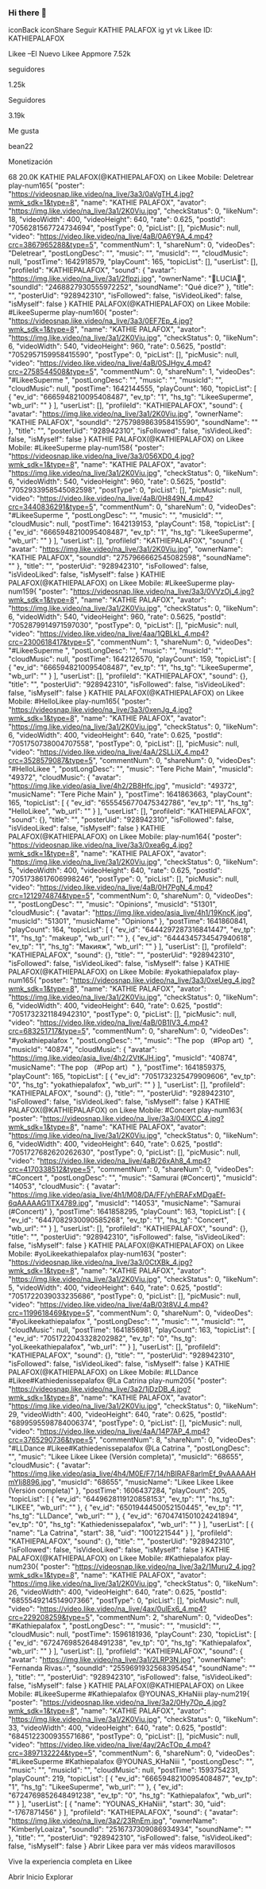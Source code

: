 ### Hi there 👋

<!--
**kathiedenissepalafox/kathiedenissepalafox** is a ✨ _special_ ✨ repository because its `README.md` (this file) appears on your GitHub profile.

Here are some ideas to get you started:

- 🔭 I’m currently working on ...
- 🌱 I’m currently learning ...
- 👯 I’m looking to collaborate on ...
- 🤔 I’m looking for help with ...
- 💬 Ask me about ...
- 📫 How to reach me: ...
- 😄 Pronouns: ...
- ⚡ Fun fact: ...
-->
iconBack
iconShare
Seguir
KATHIE PALAFOX
ig
yt
vk
Likee ID: KATHIEPALAFOX

Likee –El Nuevo Likee Appmore
7.52k

seguidores

 
1.25k

Seguidores

 
3.19k

Me gusta

 
bean22

Monetización

68
20.0K
KATHIE  PALAFOX(@KATHIEPALAFOX) on Likee Mobile: Deletrear play-num165{ "poster": "https://videosnap.like.video/na_live/3a3/0aVgTH_4.jpg?wmk_sdk=1&type=8", "name": "KATHIE PALAFOX", "avator": "https://img.like.video/na_live/3a1/2K0Viu.jpg", "checkStatus": 0, "likeNum": 18, "videoWidth": 400, "videoHeight": 640, "rate": 0.625, "postId": "7056281567724734694", "postType": 0, "picList": [], "picMusic": null, "video": "https://video.like.video/na_live/4aB/0A6Y9A_4.mp4?crc=3867965288&type=5", "commentNum": 1, "shareNum": 0, "videoDes": "Deletrear", "postLongDesc": "", "music": "", "musicId": "", "cloudMusic": null, "postTime": 1642918579, "playCount": 165, "topicList": [], "userList": [], "profileId": "KATHIEPALAFOX", "sound": { "avatar": "https://img.like.video/na_live/3a1/2flpzj.jpg", "ownerName": "👑LUCIA👑", "soundId": "2468827930555972252", "soundName": "Qué dice?" }, "title": "", "posterUid": "928942310", "isFollowed": false, "isVideoLiked": false, "isMyself": false }
KATHIE  PALAFOX(@KATHIEPALAFOX) on Likee Mobile: #LikeeSuperme  play-num160{ "poster": "https://videosnap.like.video/na_live/3a3/0EF7Ep_4.jpg?wmk_sdk=1&type=8", "name": "KATHIE PALAFOX", "avator": "https://img.like.video/na_live/3a1/2K0Viu.jpg", "checkStatus": 0, "likeNum": 6, "videoWidth": 540, "videoHeight": 960, "rate": 0.5625, "postId": "7052957159958415590", "postType": 0, "picList": [], "picMusic": null, "video": "https://video.like.video/na_live/4aB/0SJHgv_4.mp4?crc=2758544508&type=5", "commentNum": 0, "shareNum": 1, "videoDes": "#LikeeSuperme ", "postLongDesc": "", "music": "", "musicId": "", "cloudMusic": null, "postTime": 1642144555, "playCount": 160, "topicList": [ { "ev_id": "6665948210095408487", "ev_tp": "1", "hs_tg": "LikeeSuperme", "wb_url": "" } ], "userList": [], "profileId": "KATHIEPALAFOX", "sound": { "avatar": "https://img.like.video/na_live/3a1/2K0Viu.jpg", "ownerName": "KATHIE PALAFOX", "soundId": "2757989863958415590", "soundName": "" }, "title": "", "posterUid": "928942310", "isFollowed": false, "isVideoLiked": false, "isMyself": false }
KATHIE  PALAFOX(@KATHIEPALAFOX) on Likee Mobile: #LikeeSuperme  play-num158{ "poster": "https://videosnap.like.video/na_live/3a3/056XD0_4.jpg?wmk_sdk=1&type=8", "name": "KATHIE PALAFOX", "avator": "https://img.like.video/na_live/3a1/2K0Viu.jpg", "checkStatus": 0, "likeNum": 6, "videoWidth": 540, "videoHeight": 960, "rate": 0.5625, "postId": "7052933958545082598", "postType": 0, "picList": [], "picMusic": null, "video": "https://video.like.video/na_live/4aB/0H849N_4.mp4?crc=3440836291&type=5", "commentNum": 0, "shareNum": 0, "videoDes": "#LikeeSuperme ", "postLongDesc": "", "music": "", "musicId": "", "cloudMusic": null, "postTime": 1642139153, "playCount": 158, "topicList": [ { "ev_id": "6665948210095408487", "ev_tp": "1", "hs_tg": "LikeeSuperme", "wb_url": "" } ], "userList": [], "profileId": "KATHIEPALAFOX", "sound": { "avatar": "https://img.like.video/na_live/3a1/2K0Viu.jpg", "ownerName": "KATHIE PALAFOX", "soundId": "2757966662545082598", "soundName": "" }, "title": "", "posterUid": "928942310", "isFollowed": false, "isVideoLiked": false, "isMyself": false }
KATHIE  PALAFOX(@KATHIEPALAFOX) on Likee Mobile: #LikeeSuperme  play-num159{ "poster": "https://videosnap.like.video/na_live/3a3/0VVzOj_4.jpg?wmk_sdk=1&type=8", "name": "KATHIE PALAFOX", "avator": "https://img.like.video/na_live/3a1/2K0Viu.jpg", "checkStatus": 0, "likeNum": 6, "videoWidth": 540, "videoHeight": 960, "rate": 0.5625, "postId": "7052879914971597030", "postType": 0, "picList": [], "picMusic": null, "video": "https://video.like.video/na_live/4aa/1QBLkL_4.mp4?crc=2300618417&type=5", "commentNum": 1, "shareNum": 0, "videoDes": "#LikeeSuperme ", "postLongDesc": "", "music": "", "musicId": "", "cloudMusic": null, "postTime": 1642126570, "playCount": 159, "topicList": [ { "ev_id": "6665948210095408487", "ev_tp": "1", "hs_tg": "LikeeSuperme", "wb_url": "" } ], "userList": [], "profileId": "KATHIEPALAFOX", "sound": {}, "title": "", "posterUid": "928942310", "isFollowed": false, "isVideoLiked": false, "isMyself": false }
KATHIE  PALAFOX(@KATHIEPALAFOX) on Likee Mobile: #HelloLikee  play-num165{ "poster": "https://videosnap.like.video/na_live/3a3/0xenJg_4.jpg?wmk_sdk=1&type=8", "name": "KATHIE PALAFOX", "avator": "https://img.like.video/na_live/3a1/2K0Viu.jpg", "checkStatus": 0, "likeNum": 6, "videoWidth": 400, "videoHeight": 640, "rate": 0.625, "postId": "7051750738004707558", "postType": 0, "picList": [], "picMusic": null, "video": "https://video.like.video/na_live/4aA/2SLLiX_4.mp4?crc=3528579087&type=5", "commentNum": 0, "shareNum": 0, "videoDes": "#HelloLikee ", "postLongDesc": "", "music": "Tere Piche Main", "musicId": "49372", "cloudMusic": { "avatar": "https://img.like.video/asia_live/4h2/2B8Hfc.jpg", "musicId": "49372", "musicName": "Tere Piche Main" }, "postTime": 1641863663, "playCount": 165, "topicList": [ { "ev_id": "6555456770475342786", "ev_tp": "1", "hs_tg": "HelloLikee", "wb_url": "" } ], "userList": [], "profileId": "KATHIEPALAFOX", "sound": {}, "title": "", "posterUid": "928942310", "isFollowed": false, "isVideoLiked": false, "isMyself": false }
KATHIE  PALAFOX(@KATHIEPALAFOX) on Likee Mobile:  play-num164{ "poster": "https://videosnap.like.video/na_live/3a3/0xea6g_4.jpg?wmk_sdk=1&type=8", "name": "KATHIE PALAFOX", "avator": "https://img.like.video/na_live/3a1/2K0Viu.jpg", "checkStatus": 0, "likeNum": 5, "videoWidth": 400, "videoHeight": 640, "rate": 0.625, "postId": "7051738617606998246", "postType": 0, "picList": [], "picMusic": null, "video": "https://video.like.video/na_live/4aB/0H7PgN_4.mp4?crc=1212974874&type=5", "commentNum": 0, "shareNum": 0, "videoDes": "", "postLongDesc": "", "music": "Opinions", "musicId": "51301", "cloudMusic": { "avatar": "https://img.like.video/asia_live/4h1/19KncK.jpg", "musicId": "51301", "musicName": "Opinions" }, "postTime": 1641860841, "playCount": 164, "topicList": [ { "ev_id": "6444297287316841447", "ev_tp": "1", "hs_tg": "makeup", "wb_url": "" }, { "ev_id": "6444345734547940618", "ev_tp": "1", "hs_tg": "Макияж", "wb_url": "" } ], "userList": [], "profileId": "KATHIEPALAFOX", "sound": {}, "title": "", "posterUid": "928942310", "isFollowed": false, "isVideoLiked": false, "isMyself": false }
KATHIE  PALAFOX(@KATHIEPALAFOX) on Likee Mobile: #yokathiepalafox  play-num165{ "poster": "https://videosnap.like.video/na_live/3a3/0xeUeg_4.jpg?wmk_sdk=1&type=8", "name": "KATHIE PALAFOX", "avator": "https://img.like.video/na_live/3a1/2K0Viu.jpg", "checkStatus": 0, "likeNum": 6, "videoWidth": 400, "videoHeight": 640, "rate": 0.625, "postId": "7051732321184942310", "postType": 0, "picList": [], "picMusic": null, "video": "https://video.like.video/na_live/4aB/0B1IV3_4.mp4?crc=683251717&type=5", "commentNum": 0, "shareNum": 0, "videoDes": "#yokathiepalafox ", "postLongDesc": "", "music": "The pop （#Pop art）", "musicId": "40874", "cloudMusic": { "avatar": "https://img.like.video/asia_live/4h2/2VtKJH.jpg", "musicId": "40874", "musicName": "The pop （#Pop art）" }, "postTime": 1641859375, "playCount": 165, "topicList": [ { "ev_id": "7051732325479909606", "ev_tp": "0", "hs_tg": "yokathiepalafox", "wb_url": "" } ], "userList": [], "profileId": "KATHIEPALAFOX", "sound": {}, "title": "", "posterUid": "928942310", "isFollowed": false, "isVideoLiked": false, "isMyself": false }
KATHIE  PALAFOX(@KATHIEPALAFOX) on Likee Mobile: #Concert  play-num163{ "poster": "https://videosnap.like.video/na_live/3a3/04lXCC_4.jpg?wmk_sdk=1&type=8", "name": "KATHIE PALAFOX", "avator": "https://img.like.video/na_live/3a1/2K0Viu.jpg", "checkStatus": 0, "likeNum": 6, "videoWidth": 400, "videoHeight": 640, "rate": 0.625, "postId": "7051727682620262630", "postType": 0, "picList": [], "picMusic": null, "video": "https://video.like.video/na_live/4aB/26xAh8_4.mp4?crc=4170338512&type=5", "commentNum": 0, "shareNum": 0, "videoDes": "#Concert ", "postLongDesc": "", "music": "Samurai (#Concert)", "musicId": "14053", "cloudMusic": { "avatar": "https://img.like.video/asia_live/4h1/M08/DA/FF/yhERAFxMDgaEf-6qAAAAAG1lTX4789.jpg", "musicId": "14053", "musicName": "Samurai (#Concert)" }, "postTime": 1641858295, "playCount": 163, "topicList": [ { "ev_id": "6447082930090585268", "ev_tp": "1", "hs_tg": "Concert", "wb_url": "" } ], "userList": [], "profileId": "KATHIEPALAFOX", "sound": {}, "title": "", "posterUid": "928942310", "isFollowed": false, "isVideoLiked": false, "isMyself": false }
KATHIE  PALAFOX(@KATHIEPALAFOX) on Likee Mobile: #yoLikeekathiepalafox  play-num163{ "poster": "https://videosnap.like.video/na_live/3a3/0CtXBk_4.jpg?wmk_sdk=1&type=8", "name": "KATHIE PALAFOX", "avator": "https://img.like.video/na_live/3a1/2K0Viu.jpg", "checkStatus": 0, "likeNum": 5, "videoWidth": 400, "videoHeight": 640, "rate": 0.625, "postId": "7051722039033235686", "postType": 0, "picList": [], "picMusic": null, "video": "https://video.like.video/na_live/4aB/03t8VJ_4.mp4?crc=1199618469&type=5", "commentNum": 0, "shareNum": 0, "videoDes": "#yoLikeekathiepalafox ", "postLongDesc": "", "music": "", "musicId": "", "cloudMusic": null, "postTime": 1641856981, "playCount": 163, "topicList": [ { "ev_id": "7051722043328202982", "ev_tp": "0", "hs_tg": "yoLikeekathiepalafox", "wb_url": "" } ], "userList": [], "profileId": "KATHIEPALAFOX", "sound": {}, "title": "", "posterUid": "928942310", "isFollowed": false, "isVideoLiked": false, "isMyself": false }
KATHIE  PALAFOX(@KATHIEPALAFOX) on Likee Mobile: #LLDance #Likee#Kathiedenissepalafox @La Catrina  play-num205{ "poster": "https://videosnap.like.video/na_live/3a2/1jDzDB_4.jpg?wmk_sdk=1&type=8", "name": "KATHIE PALAFOX", "avator": "https://img.like.video/na_live/3a1/2K0Viu.jpg", "checkStatus": 0, "likeNum": 29, "videoWidth": 400, "videoHeight": 640, "rate": 0.625, "postId": "6899595598784006374", "postType": 0, "picList": [], "picMusic": null, "video": "https://video.like.video/na_live/4aA/14P7AP_4.mp4?crc=3765290736&type=5", "commentNum": 8, "shareNum": 0, "videoDes": "#LLDance #Likee#Kathiedenissepalafox @La Catrina ", "postLongDesc": "", "music": "Likee Likee Likee (Versión completa)", "musicId": "68655", "cloudMusic": { "avatar": "https://img.like.video/asia_live/4h4/M0E/F7/14/hBIRAF8arlmEf_9vAAAAAHmYIj8896.jpg", "musicId": "68655", "musicName": "Likee Likee Likee (Versión completa)" }, "postTime": 1606437284, "playCount": 205, "topicList": [ { "ev_id": "6449628119120858153", "ev_tp": "1", "hs_tg": "LIKEE", "wb_url": "" }, { "ev_id": "6501944450052150445", "ev_tp": "1", "hs_tg": "LLDance", "wb_url": "" }, { "ev_id": "6704741501024241894", "ev_tp": "0", "hs_tg": "Kathiedenissepalafox", "wb_url": "" } ], "userList": [ { "name": "La Catrina", "start": 38, "uid": "1001221544" } ], "profileId": "KATHIEPALAFOX", "sound": {}, "title": "", "posterUid": "928942310", "isFollowed": false, "isVideoLiked": false, "isMyself": false }
KATHIE  PALAFOX(@KATHIEPALAFOX) on Likee Mobile: #Kathiepalafox  play-num230{ "poster": "https://videosnap.like.video/na_live/3a2/1Muru2_4.jpg?wmk_sdk=1&type=8", "name": "KATHIE PALAFOX", "avator": "https://img.like.video/na_live/3a1/2K0Viu.jpg", "checkStatus": 0, "likeNum": 26, "videoWidth": 400, "videoHeight": 640, "rate": 0.625, "postId": "6855549214514907366", "postType": 0, "picList": [], "picMusic": null, "video": "https://video.like.video/na_live/4ax/0ulEx6_4.mp4?crc=229208259&type=5", "commentNum": 2, "shareNum": 0, "videoDes": "#Kathiepalafox ", "postLongDesc": "", "music": "", "musicId": "", "cloudMusic": null, "postTime": 1596181936, "playCount": 230, "topicList": [ { "ev_id": "6724769852648491238", "ev_tp": "0", "hs_tg": "Kathiepalafox", "wb_url": "" } ], "userList": [], "profileId": "KATHIEPALAFOX", "sound": { "avatar": "https://img.like.video/na_live/3a1/2LRP3N.jpg", "ownerName": "Fernanda Rivas🎶", "soundId": "2559691932568395454", "soundName": "" }, "title": "", "posterUid": "928942310", "isFollowed": false, "isVideoLiked": false, "isMyself": false }
KATHIE  PALAFOX(@KATHIEPALAFOX) on Likee Mobile: #LikeeSuperme #Kathiepalafox @YOUNAS_KHaNiii  play-num219{ "poster": "https://videosnap.like.video/na_live/3a2/0Hy7Op_4.jpg?wmk_sdk=1&type=8", "name": "KATHIE PALAFOX", "avator": "https://img.like.video/na_live/3a1/2K0Viu.jpg", "checkStatus": 0, "likeNum": 33, "videoWidth": 400, "videoHeight": 640, "rate": 0.625, "postId": "6845122300935571686", "postType": 0, "picList": [], "picMusic": null, "video": "https://video.like.video/na_live/4ay/2AcTOp_4.mp4?crc=3897132224&type=5", "commentNum": 6, "shareNum": 0, "videoDes": "#LikeeSuperme #Kathiepalafox @YOUNAS_KHaNiii ", "postLongDesc": "", "music": "", "musicId": "", "cloudMusic": null, "postTime": 1593754231, "playCount": 219, "topicList": [ { "ev_id": "6665948210095408487", "ev_tp": "1", "hs_tg": "LikeeSuperme", "wb_url": "" }, { "ev_id": "6724769852648491238", "ev_tp": "0", "hs_tg": "Kathiepalafox", "wb_url": "" } ], "userList": [ { "name": "YOUNAS_KHaNiii", "start": 30, "uid": "-1767871456" } ], "profileId": "KATHIEPALAFOX", "sound": { "avatar": "https://img.like.video/na_live/3a2/23RnEm.jpg", "ownerName": "KimberlyLoaiza", "soundId": "2516737309086934934", "soundName": "" }, "title": "", "posterUid": "928942310", "isFollowed": false, "isVideoLiked": false, "isMyself": false }
Abrir Likee para ver más vídeos maravillosos

Vive la experiencia completa en Likee

Abrir
Inicio
Explorar

